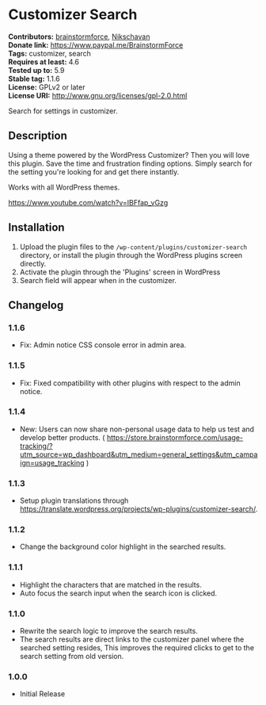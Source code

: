 # Customizer Search #
**Contributors:** [brainstormforce](https://profiles.wordpress.org/brainstormforce), [Nikschavan](https://profiles.wordpress.org/Nikschavan)  
**Donate link:** https://www.paypal.me/BrainstormForce  
**Tags:** customizer, search  
**Requires at least:** 4.6  
**Tested up to:** 5.9  
**Stable tag:** 1.1.6  
**License:** GPLv2 or later  
**License URI:** http://www.gnu.org/licenses/gpl-2.0.html  

Search for settings in customizer.

## Description ##

Using a theme powered by the WordPress Customizer? Then you will love this plugin. Save the time and frustration finding options. Simply search for the setting you're looking for and get there instantly.

Works with all WordPress themes.

https://www.youtube.com/watch?v=IBFfap_vGzg

## Installation ##

1. Upload the plugin files to the `/wp-content/plugins/customizer-search` directory, or install the plugin through the WordPress plugins screen directly.
1. Activate the plugin through the 'Plugins' screen in WordPress
1. Search field will appear when in the customizer.

## Changelog ##

### 1.1.6 ###
- Fix: Admin notice CSS console error in admin area.

### 1.1.5 ###
- Fix: Fixed compatibility with other plugins with respect to the admin notice.

### 1.1.4 ###
- New: Users can now share non-personal usage data to help us test and develop better products. ( https://store.brainstormforce.com/usage-tracking/?utm_source=wp_dashboard&utm_medium=general_settings&utm_campaign=usage_tracking )

### 1.1.3 ###
- Setup plugin translations through https://translate.wordpress.org/projects/wp-plugins/customizer-search/.

### 1.1.2 ###
- Change the background color highlight in the searched results.

### 1.1.1 ###
- Highlight the characters that are matched in the results.
- Auto focus the search input when the search icon is clicked.

### 1.1.0 ###
- Rewrite the search logic to improve the search results.
- The search results are direct links to the customizer panel where the searched setting resides, This improves the required clicks to get to the search setting from old version.

### 1.0.0 ###
- Initial Release
